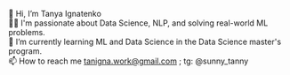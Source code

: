👋 Hi, I’m Tanya Ignatenko  
👨‍💻 I'm passionate about Data Science, NLP, and solving real-world ML problems.  
🌱 I’m currently learning ML and Data Science in the Data Science master's program.  
📫 How to reach me tanigna.work@gmail.com ; tg: @sunny_tanny  



<!--
**TanyaIgnatenko/TanyaIgnatenko** is a ✨ _special_ ✨ repository because its `README.md` (this file) appears on your GitHub profile.

Here are some ideas to get you started:

- 🔭 I’m currently working on ...
- 🌱 I’m currently learning ...
- 👯 I’m looking to collaborate on ...
- 🤔 I’m looking for help with ...
- 💬 Ask me about ...
- 📫 How to reach me: ...
- 😄 Pronouns: ...
- ⚡ Fun fact: ...
-->
